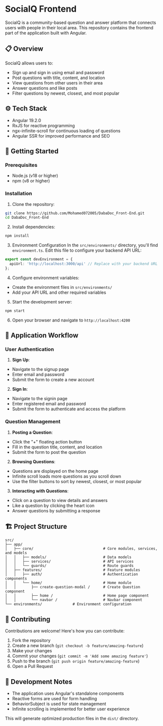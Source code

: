# SocialQ Frontend

SocialQ is a community-based question and answer platform that connects users with people in their local area. This repository contains the frontend part of the application built with Angular.

## 📋 Overview

SocialQ allows users to:
- Sign up and sign in using email and password
- Post questions with title, content, and location
- View questions from other users in their area
- Answer questions and like posts
- Filter questions by newest, closest, and most popular

## ⚙️ Tech Stack

- Angular 19.2.0
- RxJS for reactive programming
- ngx-infinite-scroll for continuous loading of questions
- Angular SSR for improved performance and SEO

## 🚀 Getting Started

### Prerequisites

- Node.js (v18 or higher)
- npm (v8 or higher)

### Installation

1. Clone the repository:
```bash
git clone https://github.com/Mohamed072005/DabaDoc_Front-End.git
cd DabaDoc_Front-End
```

2. Install dependencies:
```bash
npm install
```

3. Environment Configuration
   In the `src/environments/` directory, you'll find `environment.ts`. Edit this file to configure your backend API URL:

```typescript
export const devEnvironment = {
  apiUrl: 'http://localhost:3000/api' // Replace with your backend URL
};
```


4. Configure environment variables:
  - Create the environment files in `src/environments/`
  - Add your API URL and other required variables

5. Start the development server:
```bash
npm start
```

6. Open your browser and navigate to `http://localhost:4200`

## 🔄 Application Workflow

### User Authentication

1. **Sign Up**:
  - Navigate to the signup page
  - Enter email and password
  - Submit the form to create a new account

2. **Sign In**:
  - Navigate to the signin page
  - Enter registered email and password
  - Submit the form to authenticate and access the platform

### Question Management

1. **Posting a Question**:
  - Click the "+" floating action button
  - Fill in the question title, content, and location
  - Submit the form to post the question

2. **Browsing Questions**:
  - Questions are displayed on the home page
  - Infinite scroll loads more questions as you scroll down
  - Use the filter buttons to sort by newest, closest, or most popular

3. **Interacting with Questions**:
  - Click on a question to view details and answers
  - Like a question by clicking the heart icon
  - Answer questions by submitting a response

## 🏗️ Project Structure

```
src/
├── app/
│   ├── core/                                # Core modules, services, and models
│   │   ├── models/                          # Data models
│   │   ├── services/                        # API services
│   │   └── guards/                          # Route guards
│   ├── features/                            # Feature modules
│   │   ├── auth/                            # Authentication components
│   │   └── home/                            # Home module
│   │       ├── create-question-modal /      # Create Question component
│   │       ├── home /                       # Home page component
│   │       └── navbar /                     # Navbar component
└── environments/              # Environment configuration
```

## 🤝 Contributing

Contributions are welcome! Here's how you can contribute:

1. Fork the repository
2. Create a new branch (`git checkout -b feature/amazing-feature`)
3. Make your changes
4. Commit your changes (`git commit -m 'Add some amazing feature'`)
5. Push to the branch (`git push origin feature/amazing-feature`)
6. Open a Pull Request

## 📝 Development Notes

- The application uses Angular's standalone components
- Reactive forms are used for form handling
- BehaviorSubject is used for state management
- Infinite scrolling is implemented for better user experience

This will generate optimized production files in the `dist/` directory.
